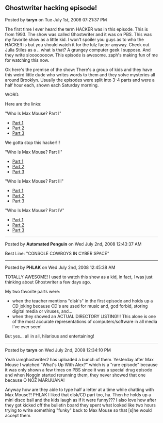 ## Ghostwriter hacking episode!
Posted by **taryn** on Tue July 1st, 2008 07:21:37 PM

The first time I ever heard the term HACKER was in this episode. This is from
1993. The show was called Ghostwriter and it was on PBS. This was my favorite
show as a little kid. I won't spoiler you guys as to who the HACKER is but you
should watch it for the lulz factor anyway. Check out Julia Stiles as a .. what
is that? A grungey computer geek I suppose. And they write sloooooooow. This
episode is awesome. zaph's making fun of me for watching this now.

Ok here's the premise of the show: There's a group of kids and they have this
weird little dude who writes words to them and they solve mysteries all around
Brooklyn. Usually the episodes were split into 3-4 parts and were a half hour
each, shown each Saturday morning.

WORD.

Here are the links:

"Who Is Max Mouse? Part I"

  * [Part 1](http://www.youtube.com/watch?v=XFMNC3UYYjw)
  * [Part 2](http://www.youtube.com/watch?v=gRzPWCJqEVY)
  * [Part 3](http://www.youtube.com/watch?v=nfRWzmlEWzE)

We gotta stop this hacker!!!

"Who Is Max Mouse? Part II"

  * [Part 1](http://www.youtube.com/watch?v=W1ALcjDUnIk)
  * [Part 2](http://www.youtube.com/watch?v=mMFBc-HCNDk)
  * [Part 3](http://www.youtube.com/watch?v=6m1bqYTDZZ8)

"Who Is Max Mouse? Part III"

  * [Part 1](http://www.youtube.com/watch?v=CevaKMRZ8MM)
  * [Part 2](http://www.youtube.com/watch?v=TmPCk3H2IWI)
  * [Part 3](http://www.youtube.com/watch?v=lOeIMuMCSbE)

"Who Is Max Mouse? Part IV"

  * [Part 1](http://www.youtube.com/watch?v=ieXRPNv1THQ)
  * [Part 2](http://www.youtube.com/watch?v=haaQXnUekMM)
  * [Part 3](http://www.youtube.com/watch?v=8P8f5c0iXNc)

--------------------------------------------------------------------------------

Posted by **Automated Penguin** on Wed July 2nd, 2008 12:43:37 AM

Best Line: "CONSOLE COWBOYS IN CYBER SPACE"

--------------------------------------------------------------------------------

Posted by **PHLAK** on Wed July 2nd, 2008 12:45:38 AM

TOTALLY AWESOME!  I used to watch this show as a kid, in fact, I was just
thinking about Ghostwriter a few days ago.

My two favorite parts were:


  * when the teacher mentions "disk's" in the first episode and holds up a CD
    joking because CD's are used for music and, god forbid, storing digital
    media or viruses, and...
  * when they showed an ACTUAL DIRECTORY LISTING!!!  This alone is one of the
    most accurate representations of computers/software in all media I've ever
    seen!

But yes... all in all, hilarious and entertaining!

--------------------------------------------------------------------------------

Posted by **taryn** on Wed July 2nd, 2008 12:34:10 PM

Yeah iamghostwriter2 has uploaded a bunch of them. Yesterday after Max Mouse I
watched "What's Up With Alex?" which is a "rare episode" because it was only
shown a few times on PBS since it was a special drug episode and when Noggin
started rerunning them, they never showed that one because O NOZ MARIJUANA!

Anyway how are they able to type half a letter at a time while chatting with Max
Mouse?! PHLAK I liked that disk/CD part too, ha. Then he holds up a mini disco
ball and the kids laugh as if it were funny??? I also love how after they got
kicked off the bulletin board they spent what looked like two hours trying to
write something "funky" back to Max Mouse so that [s]he would accept them.
